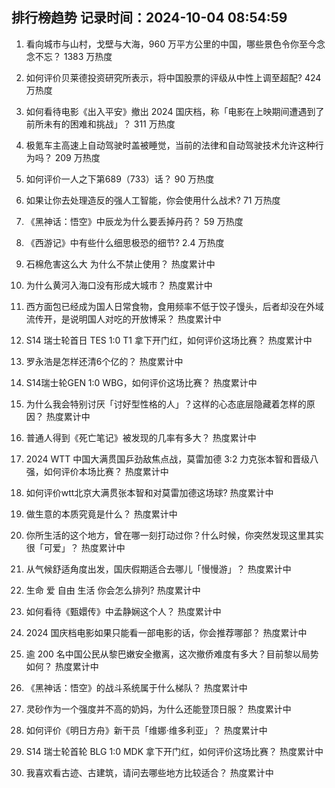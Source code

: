 
## 排行榜趋势 记录时间：2024-10-04 08:54:59
  
  1. 看向城市与山村，戈壁与大海，960 万平方公里的中国，哪些景色令你至今念念不忘？ 1383 万热度
    
  2. 如何评价贝莱德投资研究所表示，将中国股票的评级从中性上调至超配? 424 万热度
    
  3. 如何看待电影《出入平安》撤出 2024 国庆档，称「电影在上映期间遭遇到了前所未有的困难和挑战」？ 311 万热度
    
  4. 极氪车主高速上自动驾驶时盖被睡觉，当前的法律和自动驾驶技术允许这种行为吗？ 209 万热度
    
  5. 如何评价一人之下第689（733）话？ 90 万热度
    
  6. 如果让你去处理造反的强人工智能，你会使用什么战术? 71 万热度
    
  7. 《黑神话：悟空》中辰龙为什么要丢掉丹药？ 59 万热度
    
  8. 《西游记》中有些什么细思极恐的细节? 2.4 万热度
    
  9. 石棉危害这么大 为什么不禁止使用？ 热度累计中
    
  10. 为什么黄河入海口没有形成大城市？ 热度累计中
    
  11. 西方面包已经成为国人日常食物，食用频率不低于饺子馒头，后者却没在外域流传开，是说明国人对吃的开放博采？ 热度累计中
    
  12. S14 瑞士轮首日 TES 1:0 T1 拿下开门红，如何评价这场比赛？ 热度累计中
    
  13. 罗永浩是怎样还清6个亿的？ 热度累计中
    
  14. S14瑞士轮GEN 1:0 WBG，如何评价这场比赛？ 热度累计中
    
  15. 为什么我会特别讨厌「讨好型性格的人」？这样的心态底层隐藏着怎样的原因？ 热度累计中
    
  16. 普通人得到《死亡笔记》被发现的几率有多大？ 热度累计中
    
  17. 2024 WTT 中国大满贯国乒劲敌焦点战，莫雷加德 3:2 力克张本智和晋级八强，如何评价本场比赛？ 热度累计中
    
  18. 如何评价wtt北京大满贯张本智和对莫雷加德这场球? 热度累计中
    
  19. 做生意的本质究竟是什么？ 热度累计中
    
  20. 你所生活的这个地方，曾在哪一刻打动过你？什么时候，你突然发现这里其实很「可爱」？ 热度累计中
    
  21. 从气候舒适角度出发，国庆假期适合去哪儿「慢慢游」？ 热度累计中
    
  22. 生命 爱 自由 生活 你会怎么排列? 热度累计中
    
  23. 如何看待《甄嬛传》中孟静娴这个人？ 热度累计中
    
  24. 2024 国庆档电影如果只能看一部电影的话，你会推荐哪部？ 热度累计中
    
  25. 逾 200 名中国公民从黎巴嫩安全撤离，这次撤侨难度有多大？目前黎以局势如何？ 热度累计中
    
  26. 《黑神话：悟空》的战斗系统属于什么梯队？ 热度累计中
    
  27. 灵砂作为一个强度并不高的奶妈，为什么还能登顶日服？ 热度累计中
    
  28. 如何评价《明日方舟》新干员「维娜·维多利亚」？ 热度累计中
    
  29. S14 瑞士轮首轮 BLG 1:0 MDK 拿下开门红，如何评价这场比赛？ 热度累计中
    
  30. 我喜欢看古迹、古建筑，请问去哪些地方比较适合？ 热度累计中
    